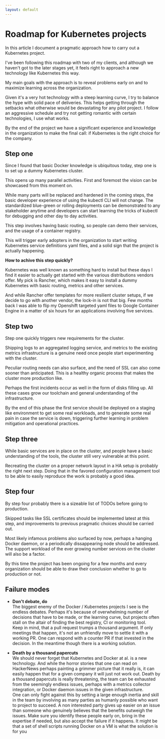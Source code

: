 ```yaml
---
layout: default
---
```


# Roadmap for Kubernetes projects

In this article I document a pragmatic approach how to carry out a Kubernetes project.

I've been following this roadmap with two of my clients, and although we haven't got to the later stages yet, it feels right to approach a new technology like Kubernetes this way.

My main goals with the approach is to reveal problems early on and to maximize learning across the organization. 

Given it's a very hot technology with a steep learning curve, I try to balance the hype with solid pace of deliveries. 
This helps getting through the setbacks what otherwise would be devastating for any pilot project.
I follow an aggressive schedule and try not getting romantic with certain technologies, I use what works.

By the end of the project we have a significant experience and knowledge in the organization to make the final call: if Kubernetes is the right choice for the company.

## Step one
Since I found that basic Docker knowledge is ubiquitous today, step one is to set up a dummy Kubernetes cluster. 

This opens up many parallel activities. First and foremost the vision can be showcased from this moment on. 

While many parts will be replaced and hardened in the coming steps, the basic developer experience of using the kubectl CLI will not change. 
The standardized blue-green or rolling deployments can be demonstrated to any stakeholder anytime and developers can start learning the tricks of kubectl for debugging and other day to day activities.

This step involves having basic routing, so people can demo their services, and the usage of a container registry.

This will trigger early adopters in the organization to start writing Kubernetes service definitions yaml files, and a solid sign that the project is actually happening.

**How to achive this step quickly?**

Kubernetes was well known as something hard to install but these days I find it easier to actually get started with the various distributions vendors offer. 
My pick is Rancher, which makes it easy to install a dummy Kubernetes with basic routing, metrics and other services. 

And while Rancher offer templates for more resilient cluster setups, if we decide to go with another vendor, the lock-in is not that big.
Few months back I was able to flip my Openshift targeted yaml files to Google Container Engine in a matter of six hours for an applications involving five services.

## Step two

Step one quickly triggers new requirements for the cluster. 

Shipping logs to an aggregated logging service, and metrics to the existing metrics infrastructure is a genuine need once people start experimenting with the cluster.


Peculiar routing needs can also surface, and the need of SSL can also come sooner than anticipated. This is a healthy organic process that makes the cluster more production like. 

Perhaps the first incidents occur as well in the form of disks filling up. All these cases grow our toolchain and general understanding of the infrastructure.

By the end of this phase the first service should be deployed on a staging like environment to get some real workloads, and to generate some real pain in case the service is down, triggering further learning in problem mitigation and operational practices. 

## Step three

While basic services are in place on the cluster, and people have a basic understanding of the tools, the cluster still very vulnerable at this point.

Recreating the cluster on a proper network layout in a HA setup is probably the right next step. Doing that in the favored configuration management tool to be able to easily reproduce the work is probably a good idea.  

## Step four

By step four probably there is a sizeable list of TODOs before going to production.

Skipped tasks like SSL certificates should be implemented latest at this step, and improvements to previous pragmatic choices should be carried out.

Most likely infamous problems also surfaced by now, perhaps a hanging Docker daemon, or a periodically dissappearing node should be addressed.
The support workload of the ever growing number services on the cluster will also be a factor.

By this time the project has been ongoing for a few months and every organization should be able to draw their conclusion whether to go to production or not.

## Failure modes
 
* **Don't debate, do**
<br/>The biggest enemy of the Docker / Kubernetes projects I see is the endless debates. Perhaps it's because of overwhelming number of decisions that have to be made, or the learning curve, but projects often stall on the altair of finding the best registry, CI or monitoring tool.
<br/>Keep in mind, that a pull request trumps a thousand argument. If only meetings that happen, it's not an unfriendly move to settle it with a working PR. One can respond with a counter PR if that invested in the decision. In the meantime though there is a working solution.

* **Death by a thousand papercuts**
<br/>We should never forget that Kubernetes and Docker at al. is a new technology. And while the horror stories that one can read on HackerNews perhaps painting a grimmer picture that it really is,
it can easily happen that for a given company it will just not work out. Death by a thousand papercuts is really threatening, the team can be exhausted from the seemingly endless issues, perhaps with a metrics collector integration, or Docker daemon issues in the given infrastructure.
<br/>One can only fight against this by setting a large enough inertia and skill in the team by involving as many parties as humanly possible who want to project to succeed. A non interested party gives up easier on an issue than someone who genuinely believes that the benefits outweigh the issues.
Make sure you identify these people early on, bring in the expertise if needed, but also accept the failure if it happens. It might be that a set of shell scripts running Docker on a VM is what the solution is for you

    